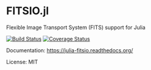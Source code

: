FITSIO.jl
=========

Flexible Image Transport System (FITS) support for Julia

[![Build Status](https://img.shields.io/travis/JuliaAstro/FITSIO.jl.svg?style=flat-square)](https://travis-ci.org/JuliaAstro/FITSIO.jl)
[![Coverage Status](http://img.shields.io/coveralls/JuliaAstro/FITSIO.jl.svg?style=flat-square)](https://coveralls.io/r/JuliaAstro/FITSIO.jl?branch=master)

Documentation: https://julia-fitsio.readthedocs.org/

License: MIT
